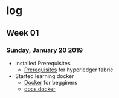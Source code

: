 # log

## Week 01
### Sunday, January 20 2019
* Installed Prerequisites
    * [Prerequisites](https://hyperledger-fabric.readthedocs.io/en/release-1.3/prereqs.html) for hyperledger fabric
* Started learning docker
    * [Docker](https://docker-curriculum.com/#introduction) for begginers
    * [docs.docker](https://docs.docker.com/develop/)
